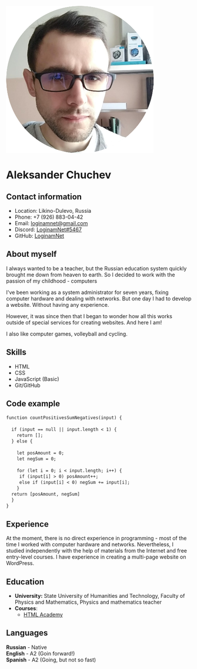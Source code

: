 ![avatar](https://github.com/LoginamNet/rsschool-cv/blob/rsschool-cv-html/assets/img/logo_img/cv-photo-circle.png)
# Aleksander Chuchev
## Contact information
- Location: Likino-Dulevo, Russia
- Phone: +7 (926) 883-04-42
- Email: loginamnet@gmail.com
- Discord: [LoginamNet#5467](https://discordapp.com/users/LoginamNet#5467/)
- GitHub: [LoginamNet](https://github.com/LoginamNet)
## About myself
I always wanted to be a teacher, but the Russian education system quickly brought me down from heaven to earth. So I decided to work with the passion of my childhood - computers

I've been working as a system administrator for seven years, fixing computer hardware and dealing with networks. But one day I had to develop a website. Without having any experience.

However, it was since then that I began to wonder how all this works outside of special services for creating websites. And here I am!

I also like computer games, volleyball and cycling. 
## Skills
- HTML
- CSS
- JavaScript (Basic)
- Git/GitHub
## Code example
```
function countPositivesSumNegatives(input) {
  
  if (input == null || input.length < 1) {
    return [];
  } else {

    let posAmount = 0;
    let negSum = 0;

    for (let i = 0; i < input.length; i++) {
     if (input[i] > 0) posAmount++;
     else if (input[i] < 0) negSum += input[i];
    }
  return [posAmount, negSum]
  }
}
```
## Experience
At the moment, there is no direct experience in programming - most of the time I worked with computer hardware and networks. Nevertheless, I studied independently with the help of materials from the Internet and free entry-level courses. I have experience in creating a multi-page website on WordPress.
## Education
+ **University:** State University of Humanities and Technology, Faculty of Physics and Mathematics, Physics and mathematics teacher
+ **Courses**:
    - [HTML Academy](https://htmlacademy.ru/profile/loginamnet)
## Languages
**Russian** - Native  
**English** - A2 (Goin forward!)  
**Spanish** - A2 (Going, but not so fast)
